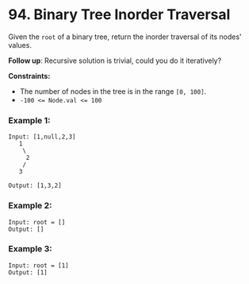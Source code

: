 # 94. Binary Tree Inorder Traversal

Given the `root` of a binary tree, return the inorder traversal of its nodes' values.

**Follow up**:
Recursive solution is trivial, could you do it iteratively?

**Constraints:**
- The number of nodes in the tree is in the range `[0, 100]`.
- `-100 <= Node.val <= 100`

### Example 1:
```
Input: [1,null,2,3]
   1
    \
     2
    /
   3

Output: [1,3,2]
```

### Example 2:
```
Input: root = []
Output: []
```

### Example 3:
```
Input: root = [1]
Output: [1]
```
